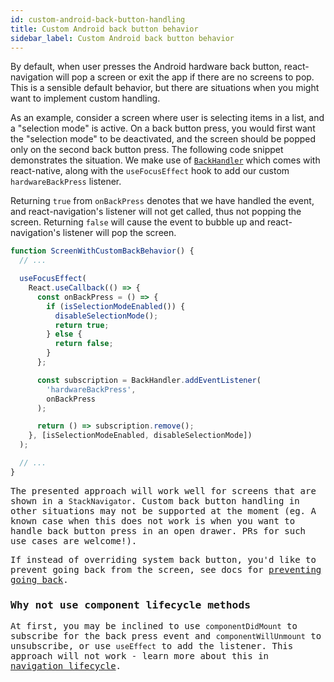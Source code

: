 ```yaml
---
id: custom-android-back-button-handling
title: Custom Android back button behavior
sidebar_label: Custom Android back button behavior
---
```


By default, when user presses the Android hardware back button, react-navigation will pop a screen or exit the app if there are no screens to pop. This is a sensible default behavior, but there are situations when you might want to implement custom handling.

As an example, consider a screen where user is selecting items in a list, and a "selection mode" is active. On a back button press, you would first want the "selection mode" to be deactivated, and the screen should be popped only on the second back button press. The following code snippet demonstrates the situation. We make use of [`BackHandler`](https://reactnative.dev/docs/backhandler.html) which comes with react-native, along with the `useFocusEffect` hook to add our custom `hardwareBackPress` listener.

Returning `true` from `onBackPress` denotes that we have handled the event, and react-navigation's listener will not get called, thus not popping the screen. Returning `false` will cause the event to bubble up and react-navigation's listener will pop the screen.

<samp id="custom-android-back-button"/>

```js
function ScreenWithCustomBackBehavior() {
  // ...

  useFocusEffect(
    React.useCallback(() => {
      const onBackPress = () => {
        if (isSelectionModeEnabled()) {
          disableSelectionMode();
          return true;
        } else {
          return false;
        }
      };

      const subscription = BackHandler.addEventListener(
        'hardwareBackPress',
        onBackPress
      );

      return () => subscription.remove();
    }, [isSelectionModeEnabled, disableSelectionMode])
  );

  // ...
}
```

The presented approach will work well for screens that are shown in a `StackNavigator`. Custom back button handling in other situations may not be supported at the moment (eg. A known case when this does not work is when you want to handle back button press in an open drawer. PRs for such use cases are welcome!).

If instead of overriding system back button, you'd like to prevent going back from the screen, see docs for [preventing going back](preventing-going-back.md).

### Why not use component lifecycle methods

At first, you may be inclined to use `componentDidMount` to subscribe for the back press event and `componentWillUnmount` to unsubscribe, or use `useEffect` to add the listener. This approach will not work - learn more about this in [navigation lifecycle](navigation-lifecycle.md).
